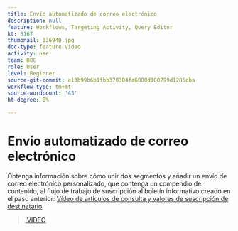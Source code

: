 ```yaml
---
title: Envío automatizado de correo electrónico
description: null
feature: Workflows, Targeting Activity, Query Editor
kt: 8167
thumbnail: 336940.jpg
doc-type: feature video
activity: use
team: DOC
role: User
level: Beginner
source-git-commit: e13b99b6b1fbb370304fa6880d108799d1285dba
workflow-type: tm+mt
source-wordcount: '43'
ht-degree: 0%

---
```



# Envío automatizado de correo electrónico

Obtenga información sobre cómo unir dos segmentos y añadir un envío de correo electrónico personalizado, que contenga un compendio de contenido, al flujo de trabajo de suscripción al boletín informativo creado en el paso anterior: [Vídeo de artículos de consulta y valores de suscripción de destinatario](/help/process-management/create-a-content-digest/query-articles-and-recipient-subscription-values.md).

>[!VIDEO](https://video.tv.adobe.com/v/336904?quality=12)
